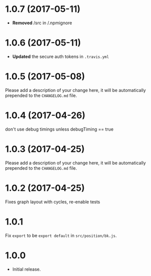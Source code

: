 # 1.0.7 (2017-05-11)
* **Removed** /src in /.npmignore


# 1.0.6 (2017-05-11)

* **Updated** the secure auth tokens in `.travis.yml`


# 1.0.5 (2017-05-08)

Please add a description of your change here, it will be automatically prepended to the `CHANGELOG.md` file.


# 1.0.4 (2017-04-26)
don't use debug timings unless debugTiming == true 


# 1.0.3 (2017-04-25)

Please add a description of your change here, it will be automatically prepended to the `CHANGELOG.md` file.


# 1.0.2 (2017-04-25)
Fixes graph layout with cycles, re-enable tests


# 1.0.1

Fix `export` to be `export default` in `src/position/bk.js`.


# 1.0.0

* Initial release.

